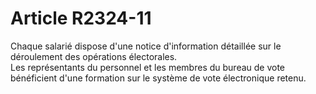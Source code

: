 # Article R2324-11

  
Chaque salarié dispose d'une notice d'information détaillée sur le déroulement des opérations électorales.   
Les représentants du personnel et les membres du bureau de vote bénéficient d'une formation sur le système de vote électronique retenu.